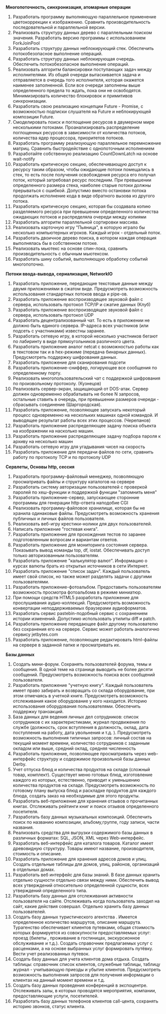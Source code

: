**Многопоточность, синхронизация, атомарные операции**

1. Разработать программу выполняющую параллельное применение цветокоррекции к изображению. Сравнить производительность последовательной и параллельной версии.
2. Реализовать структуру данных дерево с параллельным поиском значения. Разработать версию программы с использованием ForkJoinPool
3. Разработать структуру данных неблокирующий стек. Обеспечить потокобезопасное выполнение операций.
4. Разработать структуру данных неблокирующая очередь. Обеспечить потокобезопасное выполнение операций.
5. Реализовать алгоритм балансировки поступающих задач между исполнителями. Из общей очереди вытаскивается задача и отправляется в очередь того исполнителя, которая окажется наименее заполненной. Если все очереди заполнены выше определенного предела то ждать, пока они не освободятся. Минимизировать количество блокировок и примитивов синхронизации.
6. Разработать свою реализацию концепции Future - Promise, с возможностью подписки слушателя на Future и неблокирующей композиции Future.
7. Смоделировать поиск и поглощение ресурсов в двумерном мире несколькими потоками. Проанализировать распределение поглощенных ресурсов в зависимости от количества потоков, количества ядер процессора, приоритетов потоков.
8. Разработать программу реализующую параллельное перемножение матриц. Сравнить быстродействие с однопоточным исполнением
9. Разработайте собственную реализацию CountDownLatch на основе wait-notify
10. Разработать критическую секцию, обеспечивающую доступ к ресурсу таким образом, чтобы ожидающие потоки помещались в стек, то есть после получения освобождения ресурса его получал поток, который затребовал ресурс последним. При превышении определенного размера стека, наиболее старые потоки должны прерываться с ошибкой. Допустимо вместо остановки потока продолжать исполнение кода в виде обратного вызова из другого потока.
11. Разработать критическую секцию, которая бы создавала копию разделяемого ресурса при превышении определенного количества ожидающих потоков и распределяла очереди между копиями
12. Разработать алгоритм параллельной сортировки массива.
13. Реализовать карточную игру &quot;Пьяница&quot;, в которую играло бы несколько компьютерных игроков. Каждый игрок - отдельный поток.
14. Разработать двоичное дерево поиска, в котором каждая операция выполнялась бы в собственном потоке.
15. Реализовать мьютекс на основе спин-лока, сравнить производительность с обычным мьютексом.
16. Разработать шину событий, выполняющую обработку событий многопоточно.

**Потоки ввода-вывода, сериализация, NetworkIO**

1. Разработать приложение, передающие текстовые данные между двумя приложениями в сжатом виде. Предусмотреть возможность использования стандартных потоков ввода и pipe-ов.
2. Разработать приложение воспроизводящее звуковой файл с сервера, использовать протокол TCP/IP и сжатие данных (Клуб)
3. Разработать приложение воспроизводящее звуковой файл с сервера, использовать протокол UDP
4. Разработать децентрализованный чат. То есть в приложении не должно быть единого сервера. IP-адреса всех участников (или подсеть с участниками) известны заранее.
5. Разработать сетевую игру, в которой несколько участников бегают по лабиринту в виде прямоугольников различного цвета.
6. Разработать приложение аналог netcat с возможностью работы как в текстовом так и в hex-режиме (передача бинарных данных). Предусмотреть поддержку шифрования данных.
7. Разработать приложение для сканирования подсети
8. Разработать приложение-сниффер, логирующее все сообщения по определенному порту.
9. Реализовать многопользовательский чат с поддержкой шифрования по произвольному протоколу. (Кузнецов)
10. Реализовать сервер-экран, защищающий от DOS-атак. Сервер должен одновременно обрабатывать не более N запросов, остальные ставить в очередь, при превышении размеров очереди - сбрасывать соединение (Шаргородская).
11. Разработать приложение, позволяющее запускать некоторый процесс одновременно на нескольких машинах одной командой. И выводящее результат работы всех этих процессов. (Черепанов)
12. Разработать приложение распределяющее задачу поиска объекта на изображении на насколько машин.
13. Разработать приложение распределяющее задачу подбора пароля к архиву на несколько машин
14. Разработать сетевую игру для угадывания чисел на скорость
15. Разработать приложение для передачи файлов по сети, сравнить работу по протоколу TCP и по протоколу UDP

**Сервлеты, Основы http, сессия**

1. Разработать программу-файловый менеджер, позволяющую просматривать файлы и структуру каталогов на сервере
2. Разработать систему авторизации пользователей с проверкой паролей по хеш-функции и поддержкой функции &quot;запомнить меня&quot;
3. Разработать приложение-сервер, запускающее сторонние программы для генерации http-ответа наподобие CGI
4. Реализовать программу-файловое хранилище, которая бы не хранила одинаковые файлы. Предусмотреть возможность хранения публичных и личных файлов пользователя.
5. Реализовать веб-игру крестики-нолики для двух пользователей.
6. Написать приложение &quot;гостевая книга&quot;.
7. Разработать приложение для прохождения тестов по заранее подготовленным вопросам и вариантам ответов.
8. Разработать приложение для мониторинга состояния сервера. Показывать вывод команды top, df, iostat. Обеспечивать доступ только авторизованным пользователям.
9. Разработать приложение  &quot;калькулятор валют&quot;. Информацию о курсах валюты брать из открытых источников в сети Интернет.
10. Разработать приложение &quot;список задач&quot;. Каждый пользователь имеет свой список, но также может разделять задачи с другими пользователями.
11. Разработать приложение-фотоальбом. Предоставить пользователям возможность просмотра фотоальбома в режиме миниатюр.
12. При помощи средств HTML5 разработать приложение для прослушивания аудио-коллекций. Предусмотреть возможность конвертации неподдерживаемых браузерами аудиоформатов.
13. Разработать сервис pastebin-подобный сервис с сохранением истории изменений. Допустимо использовать утилиты diff и patch.
14. Разработать приложение передающее файл другому пользователю без сохранения его на сервере. Сервис может работать аналогично сервису jetbytes.com
15. Разработать приложение, позволяющее редактировать html-файлы на сервере в заданной папке и просматривать их.

**Базы данных**

1. Создать мини-форум. Сохранять пользователей форума, темы и сообщения. В одной теме на странице выводить не более десяти сообщений. Предусмотреть возможность поиска всех сообщений пользователя.
2. Разработать приложение &quot;учетную книгу&quot;. Каждый пользователь имеет право забирать и возвращать со склада оборудование, при этом отмечаясь в учетной книге. Предусмотреть возможность отслеживания какое оборудование у кого находится. Историю использования оборудования пользователями. Обеспечить поддержку транзакций.
3. База данных для ведения личных дел сотрудников: список сотрудников с их характеристиками, журнал продвижения по службе (должность, срок вступления в должность, оклад, дата поступления на работу, дата увольнения и т.д. ). Предусмотреть возможность выполнения типичных запросов: личный состав на текущий момент времени, количество сотрудников с заданным окладом или выше, средний оклад, средняя численность
4. Разработать приложение, позволяющее просматривать через web-интерфейс структуру и содержимое произвольной базы данных Derby.
5. Учет отпуска блюд и количества продуктов на складе (сложный товар, комплект). Существует меню готовых блюд, изготовление каждого из которых, естественно, приводит к уменьшению количества продуктов на складе. Предусмотреть возможность по готовому плану выпуска блюд и раскладке продуктов для каждого блюда, создать заказ на необходимые для этого продукты.
6. Разработать веб-приложение для хранения отзывов о прочитанных книгах. Отслеживать рейтинги книг и поиск отзывов определенного посетителя.
7. Разработать базу данных музыкальных композиций. Обеспечить поиск по названию композиции, альбому,группе, году записи, части названия.
8. Реализовать средства для выгрузки содержимого базы данных в различных форматах: SQL, JSON, XML через Web-интерфейс.
9. Разработать веб-интерфейс для каталога товаров. Каталог имеет древовидную структуру. Товары имеют название, производителя, стоимость и описание.
10. Разработать приложение для хранения адресов домов и улиц. Создать отдельные таблицы для домов, улиц, районов, организаций в отдельных домах.
11. Разработать веб интерфейс для базы знаний. В базе данных хранить отдельно сущности отдельно связи между ними. Обеспечить вывод всех утверждений относительно определенной сущности, всех утверждений определенного типа.
12. Разработать базу данных для отслеживания активности пользователя на сайте. Отслеживать когда пользователь заходил на сайт, какие действия совершал. Отдельно хранить базу данных пользователей.
13. Создать базу данных туристического агентства . Имеется определенное количество маршрутов, описание маршрута. Турагенство обеспечивает клиентов путевками, общая стоимость которых формируется из совокупности предоставляемых услуг: проезд (билеты , проживание в гостиницах, экскурсионное обслуживание и т.д.). Создать справочник предлагаемых услуг с расценками, а на основе выбранных услуг формировать путёвку. Вести учет реализованных путевок.
14. Создать базу данных для учета клиентов дома отдыха. Создать таблицы: справочник список клиентов, служебные таблицы, таблицу журнал - учитывающую приезды и убытие клиентов. Предусмотреть возможность выполнения запросов для получения информации о клиентах на данный момент времени и т.д.
15. Создать базу данных проведения конференций в экспоцентре. Отслеживать залы, в которых проводятся мероприятия, компании, предоставляющие услуги, посетителей.
16. Разработать базу данных телефонов клиентов call-цента, сохранять историю звонков, статус клиента.
